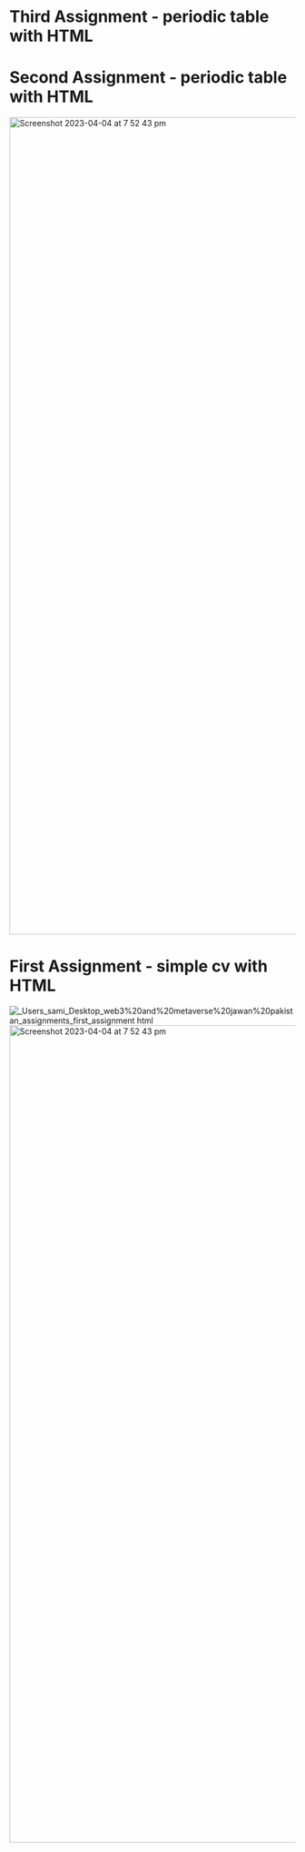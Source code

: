 # Third Assignment - periodic table with HTML

# Second Assignment - periodic table with HTML

<img width="1439" alt="Screenshot 2023-04-04 at 7 52 43 pm" src="https://github.com/AwaisHaleem/Web3and-Metaverse-course/assets/67065727/46b780f3-9721-4aab-906f-a8159cc361d1">

# First Assignment - simple cv with HTML

![_Users_sami_Desktop_web3%20and%20metaverse%20jawan%20pakistan_assignments_first_assignment html](https://user-images.githubusercontent.com/67065727/229764813-19ade676-2e61-4773-bb76-b185c433ca56.png)
<img width="1439" alt="Screenshot 2023-04-04 at 7 52 43 pm" src="https://github.com/AwaisHaleem/Web3and-Metaverse-course/assets/67065727/46b780f3-9721-4aab-906f-a8159cc361d1">
